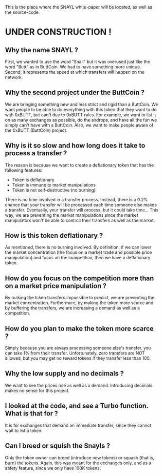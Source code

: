 This is the place where the SNAYL white-paper will be located, as well as the source-code.
# UNDER CONSTRUCTION !


## Why the name SNAYL ?
First, we wanted to use the word "Snail" but it was overused just like the word "Butt" as in ButtCoin. We had to have something more unique. Second, it represents the speed at which transfers will happen on the network.

## Why the second project under the ButtCoin ?
We are bringing something new and less strict and rigid than a ButtCoin. We want people to be able to do everything with this token that they want to do with 0xBUTT, but can't due to 0xBUTT rules. For example, we want to list it on as many exchanges as possible, do the airdrops, and have all the fun we simply can't have with a ButtCoin. Also, we want to make people aware of the 0xBUTT (ButtCoin) project.

## Why is it so slow and how long does it take to process a transfer ?
The reason is because we want to create a deflationary token that has the following features:
- Token is deflationary
- Token is immune to market manipulations
- Token is not self-destructive (no burning)

There is no time involved in a transfer process. Instead, there is a 0.2% chance that your transfer will be processed each time someone else makes a transfer. Eventually, your transfer will process, but it could take time... This way, we are preventing the market manipulations since the market manipulators won't be able to controll their transfers as well as the market.

## How is this token deflationary ?
As mentioned, there is no burning involved. By definition, if we can lower the market concentration (the focus on a market trade and possible price manipulation) and focus on the competition, then we have a deflationary token.

## How do you focus on the competition more than on a market price manipulation ?
By making the token transfers impossible to predict, we are preventing the market concentration. Furthermore, by making the token more scarce and by buffering the transfers, we are increasing a demand as well as a competition.

## How do you plan to make the token more scarce ?
Simply because you are always processing someone else's transfer, you can take 1% from their transfer. Unfortunately, zero transfers are NOT allowed, but you may get no reward tokens if they transfer less than 100.

## Why the low supply and no decimals ?
We want to see the prices rise as well as a demand. Introducing decimals makes no sense for this project.

## I looked at the code, and see a Turbo function. What is that for ?
It is for exchanges that demand an immediate transfer, since they cannot wait to list a token.

## Can I breed or squish the Snayls ?
Only the token owner can breed (introduce new tokens) or squash (that is, burn) the tokens. Again, this was meant for the exchanges only, and as a safety feature, since we only have 100K tokens.
